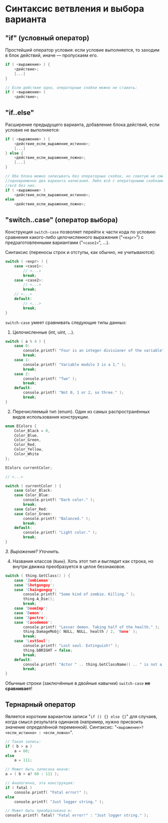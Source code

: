 # Синтаксис ветвления и выбора варианта

## "if" (условный оператор)

Простейший оператор условия: если условие выполняется, то заходим в блок действий, иначе — пропускаем его.

```C
if ( <выражение> ) {
	<действие>;
	[...]
}

// Если действие одно, операторные скобки можно не ставить:
if ( <выражение> )
	<действие>;
```

## "if..else"

Расширение предыдущего варианта, добавление блока действий, если условие не выполняется:
```C
if ( <выражение> ) {
	<действие_если_выражение_истинно>;
	[...]
} else {
	<действие_если_выражение_ложно>;
	[...]
}

// Оба блока можно записывать без операторных скобок, но советую не смешивать 
//одновременно два варианта написания. Либо всё с операторными скобками, либо 
//всё без них.
if ( <выражение> )
	<действие_если_выражение_истинно>;
else
	<действие_если_выражение_ложно>;

```

## "switch..case" (оператор выбора)

Конструкция `switch-case` позволяет перейти к части кода по условию сравнения какого-либо целочисленного выражения ("`<expr>`") с предзаготовленными вариантами ("`<case1>`", ...).

Синтаксис (переносы строк и отступы, как обычно, не учитываются):

```C
switch ( <expr> ) {
    case <case1>:
        // <...>
        break;
    case <case2>:
        // <...>
        break;
    // <...>
    default:
        // <...>
        break;
}
```

`switch-case` умеет сравнивать следующие типы данных:

1. Целочисленные (int, uint, ...). 

```C
switch ( a % 4 ) {
    case 0:
        console.printf( "Four is an integer divisioner of the variable" );
        break;
    case 1:
        console.printf( "Variable modulo 3 is a 1." );
        break;
    case 2:
        console.printf( "Two" );
        break;
    default:
        console.printf( "Not 0, 1 or 2, so three." );
        break;
}
```

2. Перечисляемый тип (enum). Один из самых распространённых видов использования конструкции.

```C
enum EColors {
    Color_Black = 0,
    Color_Blue,
    Color_Green,
    Color_Red,
    Color_Yellow,
    Color_White
};

EColors currentColor;

// <...>

switch ( currentColor ) {
    case Color_Black:
    case Color_Blue:
        console.printf( "Dark color." );
        break;
    case Color_Red:
    case Color_Green:
        console.printf( "Balanced." );
        break;
    default:
        console.printf( "Light color." );
        break;
}
```

_3. Выражения? Уточнить._

4. Названия классов (`Name`). Хоть этот тип и выглядит как строка, но внутри движка преобразуется в целое беззнаковое.

```C
switch ( thing.GetClass() ) {
    case 'Zombieman':
    case 'Shotgunguy':
    case 'Chaingunguy':
        console.printf( "Some kind of zombie. Killing." );
        thing.A_Die();
        break;
    case 'DoomImp':
    case 'Demon':
    case 'Spectre':
    case 'Cacodemon':
        console.printf( "Lesser demon. Taking half of the health." );
        thing.DamageMobj( NULL, NULL, health / 2, 'None' );
        break;
    case 'LostSoul':
        console.printf( "Lost soul. Extinguish!" );
        thing.bBRIGHT = false;
        break;
    default:
        console.printf( "Actor " .. thing.GetClassName() .. " is not a zombie, a lost soul or a lesser demon." );
        break;
}
```

Обычные строки (заключённые в двойные кавычки) `switch-case` **не сравнивает**!


## Тернарный оператор

Является коротким вариантом записи "`if () {} else {}`" для случаев, когда смысл результата одинаков (например, нужно присвоить значение определённой переменной). Синтаксис: "`<выражение>? <если_истинно> : <если_ложно>`".

```C
// Такая запись:
if ( b > a )
	a = 60;
else
	a = 111;

// Может быть записана иначе:
a = ( b > a? 60 : 111 );
```

```C
// Аналогично, эта конструкция:
if ( fatal )
	console.printf( "Fatal error!" );
else
	console.printf( "Just logger string." );

// Может быть преобразована в:
console.printf( fatal? "Fatal error!" : "Just logger string." );
```
